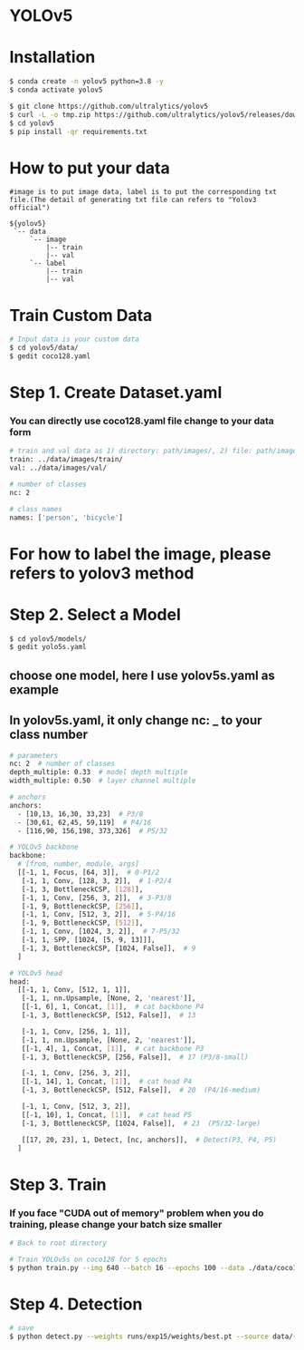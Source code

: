 # YOLOv5

# Installation

```sh
$ conda create -n yolov5 python=3.8 -y
$ conda activate yolov5

$ git clone https://github.com/ultralytics/yolov5  
$ curl -L -o tmp.zip https://github.com/ultralytics/yolov5/releases/download/v1.0/coco128.zip && unzip -q tmp.zip && rm tmp.zip 
$ cd yolov5
$ pip install -qr requirements.txt
```

# How to put your data
   ```
   #image is to put image data, label is to put the corresponding txt file.(The detail of generating txt file can refers to "Yolov3 official")
   
   ${yolov5}
    `-- data
        `-- image
            |-- train
            |-- val
        `-- label
            |-- train
            |-- val
   ```
#  Train Custom Data
```sh
# Input data is your custom data
$ cd yolov5/data/
$ gedit coco128.yaml
```

# Step 1. Create Dataset.yaml
### You can directly use coco128.yaml file change to your data form
```sh
# train and val data as 1) directory: path/images/, 2) file: path/images.txt, or 3) list: [path1/images/, path2/images/]
train: ../data/images/train/
val: ../data/images/val/

# number of classes
nc: 2

# class names
names: ['person', 'bicycle']
```
# For how to label the image, please refers to yolov3 method

# Step 2. Select a Model
```sh
$ cd yolov5/models/
$ gedit yolo5s.yaml
```

## choose one model, here I use yolov5s.yaml as example
## In yolov5s.yaml, it only change nc: _  to your class number 
```sh
# parameters
nc: 2  # number of classes
depth_multiple: 0.33  # model depth multiple
width_multiple: 0.50  # layer channel multiple

# anchors
anchors:
  - [10,13, 16,30, 33,23]  # P3/8
  - [30,61, 62,45, 59,119]  # P4/16
  - [116,90, 156,198, 373,326]  # P5/32

# YOLOv5 backbone
backbone:
  # [from, number, module, args]
  [[-1, 1, Focus, [64, 3]],  # 0-P1/2
   [-1, 1, Conv, [128, 3, 2]],  # 1-P2/4
   [-1, 3, BottleneckCSP, [128]],
   [-1, 1, Conv, [256, 3, 2]],  # 3-P3/8
   [-1, 9, BottleneckCSP, [256]],
   [-1, 1, Conv, [512, 3, 2]],  # 5-P4/16
   [-1, 9, BottleneckCSP, [512]],
   [-1, 1, Conv, [1024, 3, 2]],  # 7-P5/32
   [-1, 1, SPP, [1024, [5, 9, 13]]],
   [-1, 3, BottleneckCSP, [1024, False]],  # 9
  ]

# YOLOv5 head
head:
  [[-1, 1, Conv, [512, 1, 1]],
   [-1, 1, nn.Upsample, [None, 2, 'nearest']],
   [[-1, 6], 1, Concat, [1]],  # cat backbone P4
   [-1, 3, BottleneckCSP, [512, False]],  # 13

   [-1, 1, Conv, [256, 1, 1]],
   [-1, 1, nn.Upsample, [None, 2, 'nearest']],
   [[-1, 4], 1, Concat, [1]],  # cat backbone P3
   [-1, 3, BottleneckCSP, [256, False]],  # 17 (P3/8-small)

   [-1, 1, Conv, [256, 3, 2]],
   [[-1, 14], 1, Concat, [1]],  # cat head P4
   [-1, 3, BottleneckCSP, [512, False]],  # 20  (P4/16-medium)

   [-1, 1, Conv, [512, 3, 2]],
   [[-1, 10], 1, Concat, [1]],  # cat head P5
   [-1, 3, BottleneckCSP, [1024, False]],  # 23  (P5/32-large)

   [[17, 20, 23], 1, Detect, [nc, anchors]],  # Detect(P3, P4, P5)
  ]
```
# Step 3. Train
### If you face "CUDA out of memory" problem when you do training, please change your batch size smaller
```sh
# Back to root directory 

# Train YOLOv5s on coco128 for 5 epochs
$ python train.py --img 640 --batch 16 --epochs 100 --data ./data/coco128.yaml --cfg ./models/yolov5s.yaml --weights ''
```

# Step 4.  Detection
```sh
# save 
$ python detect.py --weights runs/exp15/weights/best.pt --source data/(to your image location) --save-txt
```









